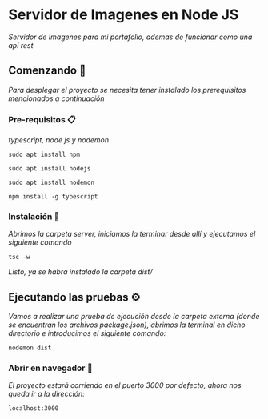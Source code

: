 # Servidor de Imagenes en Node JS

_Servidor de Imagenes para mi portafolio, ademas de funcionar como una api rest_

## Comenzando 🚀

_Para desplegar el proyecto se necesita tener instalado los prerequisitos mencionados a continuación_

### Pre-requisitos 📋

_typescript, node js y nodemon_

```
sudo apt install npm
```

```
sudo apt install nodejs
```

```
sudo apt install nodemon
```

```
npm install -g typescript
```

### Instalación 🔧

_Abrimos la carpeta server, iniciamos la terminar desde allí y ejecutamos el siguiente comando_

```
tsc -w
```

_Listo, ya se habrá instalado la carpeta dist/_

## Ejecutando las pruebas ⚙️

_Vamos a realizar una prueba de ejecución desde la carpeta externa (donde se encuentran los archivos package.json), abrimos la terminal en dicho directorio e introducimos el siguiente comando:_

```
nodemon dist
```

### Abrir en navegador 🔩

_El proyecto estará corriendo en el puerto 3000 por defecto, ahora nos queda ir a la dirección:_

```
localhost:3000
```
